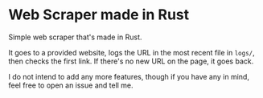 # Web Scraper made in Rust

Simple web scraper that's made in Rust.

It goes to a provided website, logs the URL in the most recent file in `logs/`, then checks the first link. If there's no new URL on the page, it goes back.

I do not intend to add any more features, though if you have any in mind, feel free to open an issue and tell me.
